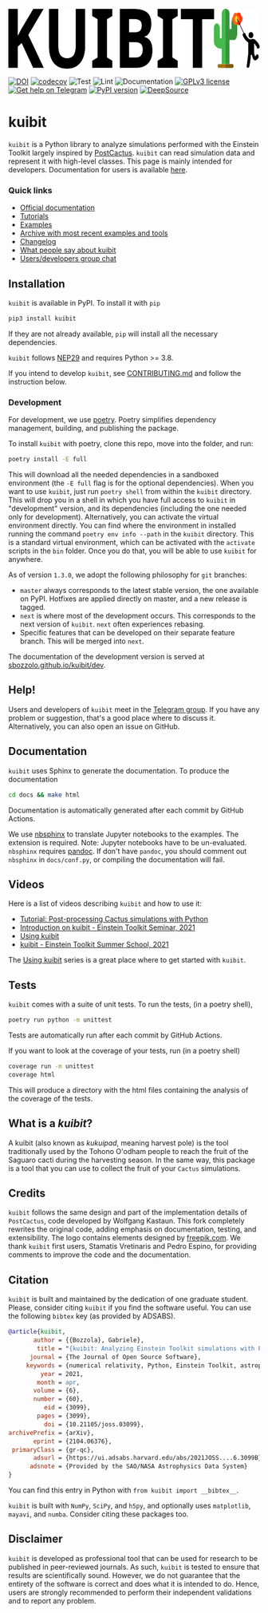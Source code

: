 <p align="center">
<img src="https://github.com/Sbozzolo/kuibit/raw/master/logo.png" height="120">
</p>

[![DOI](https://joss.theoj.org/papers/10.21105/joss.03099/status.svg)](https://doi.org/10.21105/joss.03099)
[![codecov](https://codecov.io/gh/Sbozzolo/kuibit/branch/master/graph/badge.svg)](https://codecov.io/gh/Sbozzolo/kuibit)
![Test](https://github.com/Sbozzolo/kuibit/workflows/Test/badge.svg)
![Lint](https://github.com/Sbozzolo/kuibit/workflows/Lint/badge.svg)
![Documentation](https://github.com/Sbozzolo/kuibit/workflows/Document/badge.svg)
[![GPLv3
license](https://img.shields.io/badge/License-GPLv3-blue.svg)](http://perso.crans.org/besson/LICENSE.html)
[![Get help on Telegram](https://img.shields.io/badge/Get%20help%20on-Telegram-blue.svg)](https://t.me/kuibit)
[![PyPI version](https://badge.fury.io/py/kuibit.svg)](https://badge.fury.io/py/kuibit)
[![DeepSource](https://deepsource.io/gh/Sbozzolo/kuibit.svg/?label=active+issues)](https://deepsource.io/gh/Sbozzolo/kuibit/?ref=repository-badge)

# kuibit

`kuibit` is a Python library to analyze simulations performed with the Einstein
Toolkit largely inspired by
[PostCactus](https://github.com/wokast/PyCactus/tree/master/PostCactus).
`kuibit` can read simulation data and represent it with high-level classes. This
page is mainly intended for developers. Documentation for users is available
[here](https://sbozzolo.github.io/kuibit).

### Quick links

- [Official documentation](https://sbozzolo.github.io/kuibit)
- [Tutorials](https://sbozzolo.github.io/kuibit/#tutorials)
- [Examples](https://sbozzolo.github.io/kuibit/#examples)
- [Archive with most recent examples and tools](https://github.com/sbozzolo/kuibit/releases/latest/download/examples.tar.gz)
- [Changelog](https://github.com/Sbozzolo/kuibit/releases)
- [What people say about kuibit](https://sbozzolo.github.io/kuibit/testimonials.html)
- [Users/developers group chat](https://t.me/kuibit)


## Installation

``kuibit`` is available in PyPI. To install it with `pip`
``` bash
pip3 install kuibit
```
If they are not already available, `pip` will install all the necessary dependencies.

``kuibit`` follows
[NEP29](https://numpy.org/neps/nep-0029-deprecation_policy.html) and requires
Python >= 3.8.


If you intend to develop ``kuibit``, see [CONTRIBUTING.md](CONTRIBUTING.md) and
follow the instruction below.

### Development

For development, we use [poetry](https://python-poetry.org/). Poetry simplifies
dependency management, building, and publishing the package.

To install `kuibit` with poetry, clone this repo, move into the folder, and run:
``` sh
poetry install -E full
```
This will download all the needed dependencies in a sandboxed environment (the
`-E full` flag is for the optional dependencies). When you want to use
``kuibit``, just run ``poetry shell`` from within the `kuibit` directory.
This will drop you in a shell in
which you have full access to ``kuibit`` in "development" version, and its
dependencies (including the one needed only for development). Alternatively, you
can activate the virtual environment directly. You can find where the environment
in installed running the command `poetry env info --path` in the `kuibit` directory.
This is a standard virtual environment, which can be activated with the `activate`
scripts in the `bin` folder. Once you do that, you will be able to use `kuibit`
for anywhere.

As of version `1.3.0`, we adopt the following  philosophy for `git` branches:
- `master` always corresponds to the latest stable version, the one available on
  PyPI. Hotfixes are applied directly on master, and a new release is tagged.
- `next` is where most of the development occurs. This corresponds to the next
  version of `kuibit`. `next` often experiences rebasing.
- Specific features that can be developed on their separate feature branch. This
  will be merged into `next`.

The documentation of the development version is served at
[sbozzolo.github.io/kuibit/dev](https://sbozzolo.github.io/kuibit/dev).

## Help!

Users and developers of ``kuibit`` meet in the [Telegram
group](https://t.me/kuibit). If you have any problem or suggestion, that's a
good place where to discuss it. Alternatively, you can also open an issue on
GitHub.

## Documentation

`kuibit` uses Sphinx to generate the documentation. To produce the documentation
```sh
cd docs && make html
```
Documentation is automatically generated after each commit by GitHub Actions.

We use [nbsphinx](https://nbsphinx.readthedocs.io/) to translate Jupyter
notebooks to the examples. The extension is required. Note: Jupyter notebooks
have to be un-evaluated. `nbsphinx` requires [pandoc](https://pandoc.org/). If
don't have `pandoc`, you should comment out `nbsphinx` in `docs/conf.py`, or
compiling the documentation will fail.

## Videos

Here is a list of videos describing `kuibit` and how to use it:
- [Tutorial: Post-processing Cactus simulations with Python](https://youtu.be/14YOQ6SqTUU)
- [Introduction on kuibit - Einstein Toolkit Seminar, 2021](https://www.youtube.com/watch?v=7-F2xh-m31A)
- [Using kuibit](https://www.youtube.com/playlist?list=PLIVVtc6RlFxpi3BiF6KTWd3z4TTQ5hY06)
- [kuibit - Einstein Toolkit Summer School, 2021](https://youtu.be/g-JlXfLvUZU)

The [Using
kuibit](https://www.youtube.com/playlist?list=PLIVVtc6RlFxpi3BiF6KTWd3z4TTQ5hY06)
series is a great place where to get started with `kuibit`.

## Tests

`kuibit` comes with a suite of unit tests. To run the tests, (in a poetry shell),
```sh
poetry run python -m unittest
```
Tests are automatically run after each commit by GitHub Actions.

If you want to look at the coverage of your tests, run (in a poetry shell)
```sh
coverage run -m unittest
coverage html
```
This will produce a directory with the html files containing the analysis of
the coverage of the tests.

## What is a _kuibit_?

A kuibit (also known as _kukuipad_, meaning harvest pole) is the tool
traditionally used by the Tohono O'odham people to reach the fruit of the
Saguaro cacti during the harvesting season. In the same way, this package is a
tool that you can use to collect the fruit of your `Cactus` simulations.

## Credits

`kuibit` follows the same design and part of the implementation details of
`PostCactus`, code developed by Wolfgang Kastaun. This fork completely rewrites
the original code, adding emphasis on documentation, testing, and extensibility.
The logo contains elements designed by [freepik.com](freepik.com). We thank
``kuibit`` first users, Stamatis Vretinaris and Pedro Espino, for providing
comments to improve the code and the documentation.

## Citation

`kuibit` is built and maintained by the dedication of one graduate student. Please,
consider citing `kuibit` if you find the software useful. You can use the following
`bibtex` key (as provided by ADSABS).
``` bibtex
@article{kuibit,
       author = {{Bozzola}, Gabriele},
        title = "{kuibit: Analyzing Einstein Toolkit simulations with Python}",
      journal = {The Journal of Open Source Software},
     keywords = {numerical relativity, Python, Einstein Toolkit, astrophysics, Cactus, General Relativity and Quantum Cosmology, Astrophysics - High Energy Astrophysical Phenomena},
         year = 2021,
        month = apr,
       volume = {6},
       number = {60},
          eid = {3099},
        pages = {3099},
          doi = {10.21105/joss.03099},
archivePrefix = {arXiv},
       eprint = {2104.06376},
 primaryClass = {gr-qc},
       adsurl = {https://ui.adsabs.harvard.edu/abs/2021JOSS....6.3099B},
      adsnote = {Provided by the SAO/NASA Astrophysics Data System}
}
```
You can find this entry in Python with `from kuibit import __bibtex__`.

`kuibit` is built with `NumPy`, `SciPy`, and `h5py`, and optionally uses
`matplotlib`, `mayavi`, and `numba`. Consider citing these packages too.

## Disclaimer

`kuibit` is developed as professional tool that can be used for research to be
published in peer-reviewed journals. As such, `kuibit` is tested to ensure that
results are scientifically sound. However, we do not guarantee that the entirety
of the software is correct and does what it is intended to do. Hence, users are
strongly recommended to perform their independent validations and to report any
problem.

